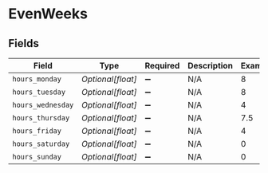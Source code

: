 # EvenWeeks


## Fields

| Field              | Type               | Required           | Description        | Example            |
| ------------------ | ------------------ | ------------------ | ------------------ | ------------------ |
| `hours_monday`     | *Optional[float]*  | :heavy_minus_sign: | N/A                | 8                  |
| `hours_tuesday`    | *Optional[float]*  | :heavy_minus_sign: | N/A                | 8                  |
| `hours_wednesday`  | *Optional[float]*  | :heavy_minus_sign: | N/A                | 4                  |
| `hours_thursday`   | *Optional[float]*  | :heavy_minus_sign: | N/A                | 7.5                |
| `hours_friday`     | *Optional[float]*  | :heavy_minus_sign: | N/A                | 4                  |
| `hours_saturday`   | *Optional[float]*  | :heavy_minus_sign: | N/A                | 0                  |
| `hours_sunday`     | *Optional[float]*  | :heavy_minus_sign: | N/A                | 0                  |